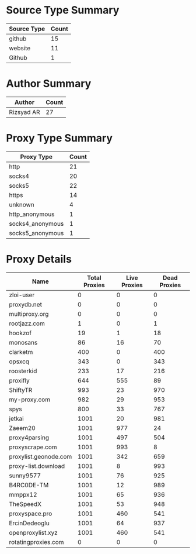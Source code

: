 # Source Type Summary

| Source Type | Count |
|-------------|-------|
| github | 15 |
| website | 11 |
| Github | 1 |


# Author Summary

| Author | Count |
|--------|-------|
| Rizsyad AR | 27 |


# Proxy Type Summary

| Proxy Type | Count |
|------------|-------|
| http | 21 |
| socks4 | 20 |
| socks5 | 22 |
| https | 14 |
| unknown | 4 |
| http_anonymous | 1 |
| socks4_anonymous | 1 |
| socks5_anonymous | 1 |


# Proxy Details

| Name | Total Proxies | Live Proxies | Dead Proxies |
|------|---------------|--------------|---------------|
| zloi-user | 0 | 0 | 0 |
| proxydb.net | 0 | 0 | 0 |
| multiproxy.org | 0 | 0 | 0 |
| rootjazz.com | 1 | 0 | 1 |
| hookzof | 19 | 1 | 18 |
| monosans | 86 | 16 | 70 |
| clarketm | 400 | 0 | 400 |
| opsxcq | 343 | 0 | 343 |
| roosterkid | 233 | 17 | 216 |
| proxifly | 644 | 555 | 89 |
| ShiftyTR | 993 | 23 | 970 |
| my-proxy.com | 982 | 29 | 953 |
| spys | 800 | 33 | 767 |
| jetkai | 1001 | 20 | 981 |
| Zaeem20 | 1001 | 977 | 24 |
| proxy4parsing | 1001 | 497 | 504 |
| proxyscrape.com | 1001 | 993 | 8 |
| proxylist.geonode.com | 1001 | 342 | 659 |
| proxy-list.download | 1001 | 8 | 993 |
| sunny9577 | 1001 | 76 | 925 |
| B4RC0DE-TM | 1001 | 12 | 989 |
| mmppx12 | 1001 | 65 | 936 |
| TheSpeedX | 1001 | 53 | 948 |
| proxyspace.pro | 1001 | 460 | 541 |
| ErcinDedeoglu | 1001 | 64 | 937 |
| openproxylist.xyz | 1001 | 460 | 541 |
| rotatingproxies.com | 0 | 0 | 0 |
